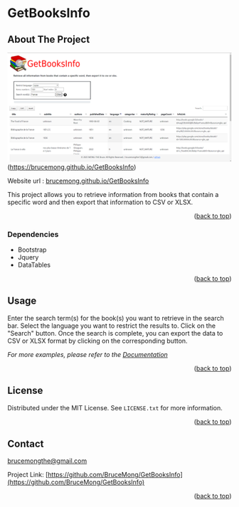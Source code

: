 # GetBooksInfo

## About The Project

![Overview](https://github.com/BruceMong/GetBooksInfo/blob/main/public/img/overview.png?raw=true)(https://brucemong.github.io/GetBooksInfo)

Website url : [brucemong.github.io/GetBooksInfo](https://brucemong.github.io/GetBooksInfo/)

This project allows you to retrieve information from books that contain a specific word and then export that information to CSV or XLSX.

<p align="right">(<a href="#readme-top">back to top</a>)</p>

### Dependencies

- Bootstrap
- Jquery
- DataTables

<p align="right">(<a href="#readme-top">back to top</a>)</p>

## Usage

Enter the search term(s) for the book(s) you want to retrieve in the search bar.
Select the language you want to restrict the results to.
Click on the "Search" button.
Once the search is complete, you can export the data to CSV or XLSX format by clicking on the corresponding button.

_For more examples, please refer to the [Documentation](https://developers.google.com/books/docs/v1/using?hl=fr)_

<p align="right">(<a href="#readme-top">back to top</a>)</p>

## License

Distributed under the MIT License. See `LICENSE.txt` for more information.

<p align="right">(<a href="#readme-top">back to top</a>)</p>

<!-- CONTACT -->

## Contact

brucemongthe@gmail.com

Project Link: [https://github.com/BruceMong/GetBooksInfo](https://github.com/BruceMong/GetBooksInfo)

<p align="right">(<a href="#readme-top">back to top</a>)</p>
